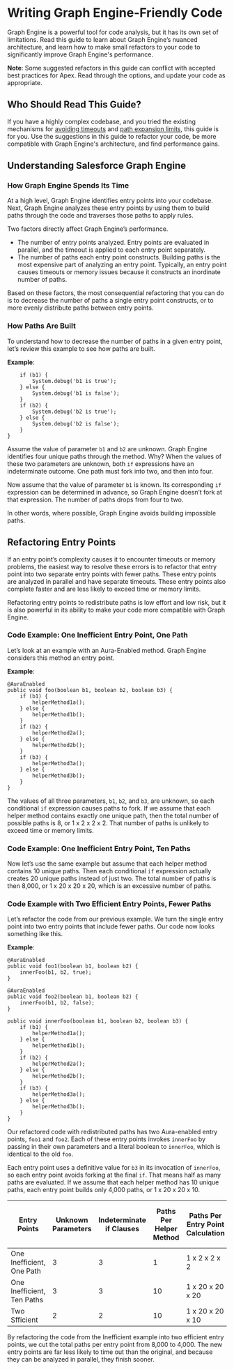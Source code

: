 # Writing Graph Engine-Friendly Code

Graph Engine is a powerful tool for code analysis, but it has its own set of limitations. Read this guide to learn about Graph Engine’s nuanced architecture, and learn how to make small refactors to your code to significantly improve Graph Engine's performance.

**Note**: Some suggested refactors in this guide can conflict with accepted best practices for Apex. Read through the options, and update your code as appropriate.

## Who Should Read This Guide?
If you have a highly complex codebase, and you tried the existing mechanisms for [avoiding timeouts](https://forcedotcom.github.io/sfdx-scanner/en/v3.x/troubleshooting/#issues-using-salesforce-graph-engine) and [path expansion limits](https://forcedotcom.github.io/sfdx-scanner/en/v3.x/salesforce-graph-engine/working-with-sfge/#understand-outofmemory-errors), this guide is for you. Use the suggestions in this guide to refactor your code, be more compatible with Graph Engine's architecture, and find performance gains.

## Understanding Salesforce Graph Engine

### How Graph Engine Spends Its Time
At a high level, Graph Engine identifies entry points into your codebase. Next, Graph Engine analyzes these entry points by using them to build paths through the code and traverses those paths to apply rules.

Two factors directly affect Graph Engine’s performance.

* The number of entry points analyzed. Entry points are evaluated in parallel, and the timeout is applied to each entry point separately.
* The number of paths each entry point constructs. Building paths is the most expensive part of analyzing an entry point. Typically, an entry point causes timeouts or memory issues because it constructs an inordinate number of paths.

Based on these factors, the most consequential refactoring that you can do is to decrease the number of paths a single entry point constructs, or to more evenly distribute paths between entry points.

### How Paths Are Built
To understand how to decrease the number of paths in a given entry point, let’s review this example to see how paths are built.

**Example**:

```public void foo(boolean b1, boolean b2) {
    if (b1) {
        System.debug('b1 is true');
    } else {
        System.debug('b1 is false');
    }
    if (b2) {
        System.debug('b2 is true');
    } else {
        System.debug('b2 is false');
    }
}
```

Assume the value of parameter `b1` and `b2` are unknown. Graph Engine identifies four unique paths through the method. Why? When the values of these two parameters are unknown, both `if` expressions have an indeterminate outcome. One path must fork into two, and then into four.

Now assume that the value of parameter `b1` is known. Its corresponding `if` expression can be determined in advance, so Graph Engine doesn’t fork at that expression. The number of paths drops from four to two.

In other words, where possible, Graph Engine avoids building impossible paths.

## Refactoring Entry Points

If an entry point’s complexity causes it to encounter timeouts or memory problems, the easiest way to resolve these errors is to refactor that entry point into two separate entry points with fewer paths. These entry points are analyzed in parallel and have separate timeouts. These entry points also complete faster and are less likely to exceed time or memory limits.

Refactoring entry points to redistribute paths is low effort and low risk, but it is also powerful in its ability to make your code more compatible with Graph Engine.


### Code Example: One Inefficient Entry Point, One Path
Let’s look at an example with an Aura-Enabled method. Graph Engine considers this method an entry point.

**Example**:

```
@AuraEnabled
public void foo(boolean b1, boolean b2, boolean b3) {
    if (b1) {
        helperMethod1a();
    } else {
        helperMethod1b();
    }
    if (b2) {
        helperMethod2a();
    } else {
        helperMethod2b();
    }
    if (b3) {
        helperMethod3a();
    } else {
        helperMethod3b();
    }
}
```

The values of all three parameters, `b1`, `b2`, and `b3`, are unknown, so each conditional `if` expression causes paths to fork. If we assume that each helper method contains exactly one unique path, then the total number of possible paths is 8, or 1 x 2 x 2 x 2. That number of paths is unlikely to exceed time or memory limits. 

### Code Example: One Inefficient Entry Point, Ten Paths

Now let’s use the same example but assume that each helper method contains 10 unique paths. Then each conditional `if` expression actually creates 20 unique paths instead of just two. The total number of paths is then 8,000, or 1 x 20 x 20 x 20, which is an excessive number of paths.

### Code Example with Two Efficient Entry Points, Fewer Paths

Let’s refactor the code from our previous example. We turn the single entry point into two entry points that include fewer paths. Our code now looks something like this.

**Example**:

```
@AuraEnabled
public void foo1(boolean b1, boolean b2) {
    innerFoo(b1, b2, true);
}

@AuraEnabled
public void foo2(boolean b1, boolean b2) {
    innerFoo(b1, b2, false);
}

public void innerFoo(boolean b1, boolean b2, boolean b3) {
    if (b1) {
        helperMethod1a();
    } else {
        helperMethod1b();
    }
    if (b2) {
        helperMethod2a();
    } else {
        helperMethod2b();
    }
    if (b3) {
        helperMethod3a();
    } else {
        helperMethod3b();
    }
}
```

Our refactored code with redistributed paths has two Aura-enabled entry points, `foo1` and `foo2`. Each of these entry points invokes `innerFoo` by passing in their own parameters and a literal boolean to `innerFoo`, which is identical to the old `foo`.

Each entry point uses a definitive value for `b3` in its invocation of `innerFoo`, so each entry point avoids forking at the final `if`. That means half as many paths are evaluated. If we assume that each helper method has 10 unique paths, each entry point builds only 4,000 paths, or 1 x 20 x 20 x 10. 

| Entry Points | Unknown Parameters | Indeterminate if Clauses | Paths Per Helper Method | Paths Per Entry Point Calculation | Total Paths Per Entry Point |
| -------- | ----------- | ---------- |----------- | ----------- | ----------- |
| One Inefficient, One Path | 3 |3 | 1 | 1 x 2 x 2 x 2 | 8 |
| One Inefficient, Ten Paths | 3 |3 | 10 | 1 x 20 x 20 x 20 | 8,000 |
| Two Sfficient | 2 |2 | 10 | 1 x 20 x 20 x 10 | 4,000 |

By refactoring the code from the Inefficient example into two efficient entry points, we cut the total paths per entry point from 8,000 to 4,000. The new entry points are far less likely to time out than the original, and because they can be analyzed in parallel, they finish sooner.
